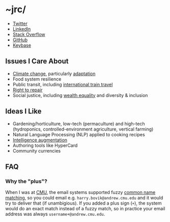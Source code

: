 # ~jrc/

* [Twitter](https://twitter.com/jrcplus)
* [LinkedIn](https://www.linkedin.com/in/johnrchang)
* [Stack Overflow](http://stackoverflow.com/users/594211/jrc)
* [GitHub](https://github.com/jrc)
* [Keybase](https://keybase.io/jrc)


## Issues I Care About

* [Climate change](https://350.org/), particularly [adaptation](https://www.collapselabs.org/)
* Food system resilience
* Public transit, including [international train travel](https://back-on-track.eu/)
* [Right to repair](https://repair.eu/)
* Social justice, including [wealth equality](https://medium.com/@AnandWrites/the-thriving-world-the-wilting-world-and-you-209ffc24ab90) and diversity & inclusion

## Ideas I Like

* Gardening/horticulture, low-tech (permaculture) and high-tech (hydroponics, controlled-environment agriculture, vertical farming)
* Natural Language Processing (NLP) applied to cooking recipes
* [Intelligence augmentation](https://en.wikipedia.org/wiki/Douglas_Engelbart)
* Authoring tools like HyperCard
* Community currencies


## FAQ

### Why the "plus"?

When I was at [CMU](https://www.cmu.edu/), the email systems supported fuzzy [common name matching](https://web.archive.org/web/20000914184801/http://www.cmu.edu/computing/documentation/unix/cmuedu.html), so you could email e.g. `harry.bovik@andrew.cmu.edu` and it would try to deliver that (if unambigious). If you added a plus sign (`+`), the system would do an exact match instead of a fuzzy match, so in practice your email address was always `username+@andrew.cmu.edu`.
